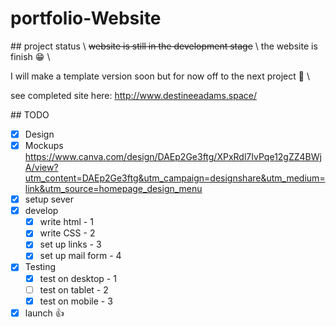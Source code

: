 # portfolio-Website



\## project status \\
 ~~website is still in the development stage~~ \\
 the website is finish :grin: \\

 I will make a template version soon but for now off to the next project :runner: \\

 see completed site here: 
http://www.destineeadams.space/ 

\## TODO

- [x] Design
- [x] Mockups https://www.canva.com/design/DAEp2Ge3ftg/XPxRdl7IvPqe12gZZ4BWjA/view?utm_content=DAEp2Ge3ftg&utm_campaign=designshare&utm_medium=link&utm_source=homepage_design_menu
- [x] setup sever
- [x] develop
   - [X] write html - 1
   - [X] write CSS - 2
   - [X] set up links - 3
   - [X] set up mail form - 4
- [x] Testing
    - [X] test on desktop - 1
    - [ ] test on tablet  - 2
    - [X] test on mobile  - 3
- [x] launch :thumbsup:
